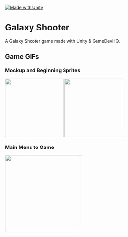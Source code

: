 [![Made with Unity](https://img.shields.io/badge/Made%20with-Unity-57b9d3.svg?style=for-the-badge&logo=unity)](https://unity3d.com)

# Galaxy Shooter
A Galaxy Shooter game made with Unity & GameDevHQ.

## Game GIFs

### Mockup and Beginning Sprites
<img align="left" height="190" src="Assets/GIFS/Mockup.gif"> <img height="190" src="Assets/GIFS/beg-sprites.gif">

### Main Menu to Game
<img height="250" src="Assets/GIFS/Menu-to-game.gif">
